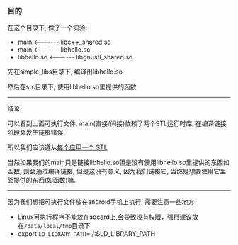 ### 目的

在这个目录下, 做了一个实验: 

- main <------ libc++_shared.so
- main <------ libhello.so
- libhello.so <------ libgnustl_shared.so

先在simple_libs目录下, 编译出libhello.so 

然后在src目录下, 使用libhello.so里提供的函数

---

结论:

可以看到上面可执行文件, main(直接/间接)依赖了两个STL运行时库, 在编译链接阶段会发生链接错误.

所以我们应该遵从[每个应用一个 STL](https://developer.android.google.cn/ndk/guides/cpp-support?hl=zh-cn#one_stl_per_app) 

当然如果我们的main只是链接libhello.so但是没有使用libhello.so里提供的东西如函数, 则会通过编译链接, 但是这没有意义, 因为我们链接它, 当然是想要使用它里面提供的东西(如函数)嘛.

---

因为我们想把可执行文件放在android手机上执行, 需要注意一些地方:

- Linux可执行程序不能放在sdcard上,会导致没有权限，强烈建议放在`/data/local/tmp`目录下
- export `LD_LIBRARY_PATH`=./:$LD_LIBRARY_PATH